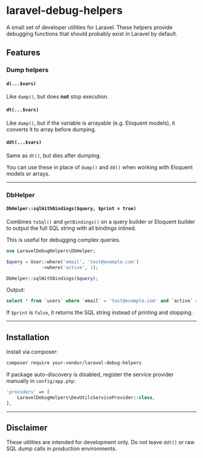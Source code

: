 # laravel-debug-helpers

A small set of developer utilities for Laravel. These helpers provide debugging functions that should probably exist in Laravel by default.

## Features

### Dump helpers

#### `d(...$vars)`
Like `dump()`, but does **not** stop execution.

#### `dt(...$vars)`
Like `dump()`, but if the variable is arrayable (e.g. Eloquent models), it converts it to array before dumping.

#### `ddt(...$vars)`
Same as `dt()`, but dies after dumping.

You can use these in place of `dump()` and `dd()` when working with Eloquent models or arrays.

---

### DbHelper

#### `DbHelper::sqlWithBindings($query, $print = true)`

Combines `toSql()` and `getBindings()` on a query builder or Eloquent builder to output the full SQL string with all bindings inlined.

This is useful for debugging complex queries.

```php
use LaravelDebugHelpers\DbHelper;

$query = User::where('email', 'test@example.com')
             ->where('active', 1);

DbHelper::sqlWithBindings($query);
```

Output:

```sql
select * from `users` where `email` = 'test@example.com' and `active` = 1
```

If `$print` is `false`, it returns the SQL string instead of printing and stopping.

---

## Installation

Install via composer:

```bash
composer require your-vendor/laravel-debug-helpers
```

If package auto-discovery is disabled, register the service provider manually in `config/app.php`:

```php
'providers' => [
    LaravelDebugHelpers\DevUtilsServiceProvider::class,
],
```

---

## Disclaimer

These utilities are intended for development only. Do not leave `ddt()` or raw SQL dump calls in production environments.
